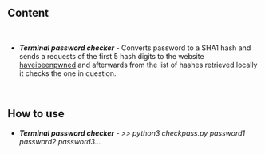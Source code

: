 ## Content
<br />

* ***Terminal password checker*** - Converts password to a SHA1 hash and sends a requests of the first 5 hash digits to the website [haveibeenpwned](https://haveibeenpwned.com/) and afterwards from the list of hashes retrieved locally it checks the one in question.

<br />

## How to use

* ***Terminal password checker*** - _>> python3 checkpass.py password1 password2 password3..._

